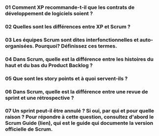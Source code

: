 ### 01 Comment XP recommande-t-il que les contrats de développement de logiciels soient ?

### 02 Quelles sont les différences entre XP et Scrum ?

### 03 Les équipes Scrum sont dites interfonctionnelles et auto-organisées. Pourquoi? Définissez ces termes.

### 04 Dans Scrum, quelle est la différence entre les histoires du haut et du bas du Product Backlog ?

### 05 Que sont les story points et à quoi servent-ils ?

### 06 Dans Scrum, quelle est la différence entre une revue de sprint et une rétrospective ?

### 07 Un sprint peut-il être annulé ? Si oui, par qui et pour quelle raison ? Pour répondre à cette question, consultez d'abord le Scrum Guide (lien), qui est le guide qui documente la version officielle de Scrum.
